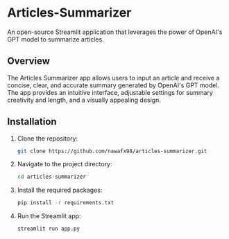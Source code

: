 # Articles-Summarizer
An open-source Streamlit application that leverages the power of OpenAI's GPT model to summarize articles.

## Overview
The Articles Summarizer app allows users to input an article and receive a concise, clear, and accurate summary generated by OpenAI's GPT model. The app provides an intuitive interface, adjustable settings for summary creativity and length, and a visually appealing design.

## Installation
1. Clone the repository:
   ```bash
   git clone https://github.com/nawafx98/articles-summarizer.git
3. Navigate to the project directory:
   ```bash
   cd articles-summarizer
5. Install the required packages:
   ```bash
   pip install -r requirements.txt
7. Run the Streamlit app:
   ```bash
   streamlit run app.py
